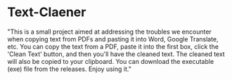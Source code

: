 # Text-Claener
"This is a small project aimed at addressing the troubles we encounter when copying text from PDFs and pasting it into Word, Google Translate, etc. You can copy the text from a PDF, paste it into the first box, click the 'Clean Text' button, and then you'll have the cleaned text. The cleaned text will also be copied to your clipboard. You can download the executable (exe) file from the releases. Enjoy using it."
